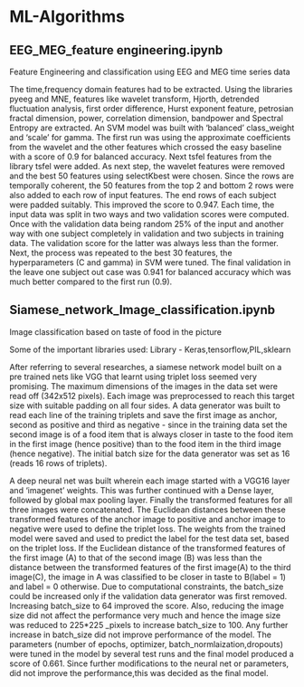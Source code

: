 # ML-Algorithms


## EEG_MEG_feature engineering.ipynb   
   
Feature Engineering and classification using EEG and MEG time series data
 
The time,frequency domain features had to be extracted. 
Using the libraries pyeeg and MNE, features like wavelet transform, Hjorth, detrended fluctuation analysis, first order difference, Hurst exponent feature, 
petrosian fractal dimension, power, correlation dimension, bandpower and Spectral Entropy  are extracted. 
An SVM model was built with ‘balanced’ class_weight and ‘scale’ for gamma. 
The first run was using the approximate coefficients from the wavelet and the other features which crossed the easy baseline with a score of 0.9 for balanced accuracy. 
Next tsfel features from the library tsfel were added. As next step, the wavelet features were removed and the best 50 features using selectKbest were chosen. 
Since the rows are temporally coherent, the 50 features from the top 2 and bottom 2 rows were also added to each row of input features. 
The end rows of each subject were padded suitably. This improved the score to 0.947. 
Each time, the input data was split in two ways and two validation scores were computed. 
Once with the validation data being  random 25%  of the input and another way with one subject completely in validation and two subjects in training data. 
The validation score for the latter was always less than the former. 
Next, the process was repeated to the best 30 features, the hyperparameters (C and gamma) in SVM were tuned. 
The final validation in the leave one subject out case was 0.941 for balanced accuracy which was much better compared to the first run (0.9). 


## Siamese_network_Image_classification.ipynb

Image classification based on taste of food in the picture

Some of the important libraries used:
Library -  Keras,tensorflow,PIL,sklearn

After referring to several researches, a siamese network model built on a pre trained nets like VGG that learnt using triplet loss seemed very promising. The maximum dimensions of the images in the data set were read off (342x512 pixels). Each image was preprocessed to reach this target size with suitable padding on all four sides. A data generator was built to read each line of the training triplets and save the first image as anchor, second as positive and third as negative - since in the training data set the second image is of a food item that is always closer in taste to the food item in the first image (hence positive) than to the food item in the third image (hence negative). The initial batch size for the data generator was set as 16 (reads 16 rows of triplets).

A deep neural net was built wherein each image started with a VGG16 layer  and ‘imagenet’ weights. This was further continued with a Dense layer, followed by global max pooling layer. Finally the transformed features for all three images were concatenated. The Euclidean distances between these transformed features of the anchor image to positive and anchor image to negative were used to define the triplet loss. The weights from the trained model were saved and used to predict the label for the test data set, based on the triplet loss. If the Euclidean distance of the transformed features of the first image (A) to that of the second image (B) was less than the distance between the transformed features of the first image(A) to the third image(C), the image in A was classified to be closer in taste to B(label =  1) and label = 0 otherwise. Due to computational constraints, the batch_size could be increased only if the validation data generator was first removed. Increasing batch_size to 64 improved the score. Also, reducing the image size did not affect the performance very much and hence the image size was reduced to 225*225 _pixels to increase batch_size to 100. Any further increase in batch_size did not improve performance of the model. The parameters (number of epochs, optimizer, batch_normlaization,dropouts) were tuned in the model by several test runs and the final model produced a score of 0.661. Since further modifications to the neural net or parameters, did not improve the performance,this was decided as the final model.
